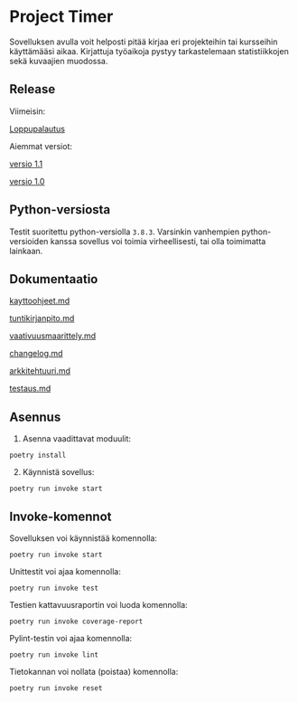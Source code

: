 # Project Timer

Sovelluksen avulla voit helposti pitää kirjaa eri projekteihin tai kursseihin käyttämääsi aikaa. Kirjattuja työaikoja pystyy tarkastelemaan statistiikkojen sekä kuvaajien muodossa.

## Release

Viimeisin:

[Loppupalautus](https://github.com/Capslock01/ot-harjoitustyo/releases/tag/viikko7)

Aiemmat versiot:

[versio 1.1](https://github.com/Capslock01/ot-harjoitustyo/releases/tag/viikko6)

[versio 1.0](https://github.com/Capslock01/ot-harjoitustyo/releases/tag/viikko5)

## Python-versiosta

Testit suoritettu python-versiolla `3.8.3`. Varsinkin vanhempien python-versioiden kanssa sovellus voi toimia virheellisesti, tai olla toimimatta lainkaan.

## Dokumentaatio

[kayttoohjeet.md](/dokumentaatio/kayttoohjeet.md)

[tuntikirjanpito.md](/dokumentaatio/tuntikirjanpito.md)

[vaativuusmaarittely.md](/dokumentaatio/vaatimusmaarittely.md)

[changelog.md](/dokumentaatio/changelog.md)

[arkkitehtuuri.md](/dokumentaatio/arkkitehtuuri.md)

[testaus.md](/dokumentaatio/testaus.md)

## Asennus

1. Asenna vaadittavat moduulit:
```
poetry install
```
2. Käynnistä sovellus:
```
poetry run invoke start
```

## Invoke-komennot

Sovelluksen voi käynnistää komennolla:
```
poetry run invoke start
```

Unittestit voi ajaa komennolla:
```
poetry run invoke test
```

Testien kattavuusraportin voi luoda komennolla:
```
poetry run invoke coverage-report
```

Pylint-testin voi ajaa komennolla:
```
poetry run invoke lint
```

Tietokannan voi nollata (poistaa) komennolla:
```
poetry run invoke reset
```
